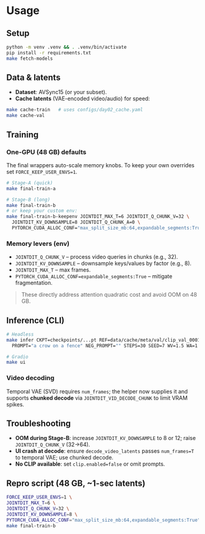 # Usage

## Setup
```bash
python -m venv .venv && . .venv/bin/activate
pip install -r requirements.txt
make fetch-models
````

## Data & latents

* **Dataset**: AVSync15 (or your subset).
* **Cache latents** (VAE-encoded video/audio) for speed:

```bash
make cache-train   # uses configs/day02_cache.yaml
make cache-val
```

## Training

### One-GPU (48 GB) defaults

The final wrappers auto-scale memory knobs. To keep your own overrides set `FORCE_KEEP_USER_ENVS=1`.

```bash
# Stage-A (quick)
make final-train-a

# Stage-B (long)
make final-train-b
# or keep your custom env:
make final-train-b-keepenv JOINTDIT_MAX_T=6 JOINTDIT_Q_CHUNK_V=32 \
  JOINTDIT_KV_DOWNSAMPLE=8 JOINTDIT_Q_CHUNK_A=0 \
  PYTORCH_CUDA_ALLOC_CONF="max_split_size_mb:64,expandable_segments:True"
```

### Memory levers (env)

* `JOINTDIT_Q_CHUNK_V` – process video queries in chunks (e.g., 32).
* `JOINTDIT_KV_DOWNSAMPLE` – downsample keys/values by factor (e.g., 8).
* `JOINTDIT_MAX_T` – max frames.
* `PYTORCH_CUDA_ALLOC_CONF=expandable_segments:True` – mitigate fragmentation.

> These directly address attention quadratic cost and avoid OOM on 48 GB.&#x20;

## Inference (CLI)

```bash
# Headless
make infer CKPT=checkpoints/...pt REF=data/cache/meta/val/clip_val_0001.json \
  PROMPT="a crow on a fence" NEG_PROMPT="" STEPS=30 SEED=7 WV=1.5 WA=1.5 WI=0.5

# Gradio
make ui
```

### Video decoding

Temporal VAE (SVD) requires `num_frames`; the helper now supplies it and supports **chunked decode** via `JOINTDIT_VID_DECODE_CHUNK` to limit VRAM spikes.

## Troubleshooting

* **OOM during Stage-B**: increase `JOINTDIT_KV_DOWNSAMPLE` to 8 or 12; raise `JOINTDIT_Q_CHUNK_V` (32→64).
* **UI crash at decode**: ensure `decode_video_latents` passes `num_frames=T` to temporal VAE; use chunked decode.
* **No CLIP available**: set `clip.enabled=false` or omit prompts.

## Repro script (48 GB, \~1-sec latents)

```bash
FORCE_KEEP_USER_ENVS=1 \
JOINTDIT_MAX_T=6 \
JOINTDIT_Q_CHUNK_V=32 \
JOINTDIT_KV_DOWNSAMPLE=8 \
PYTORCH_CUDA_ALLOC_CONF="max_split_size_mb:64,expandable_segments:True" \
make final-train-b
```

